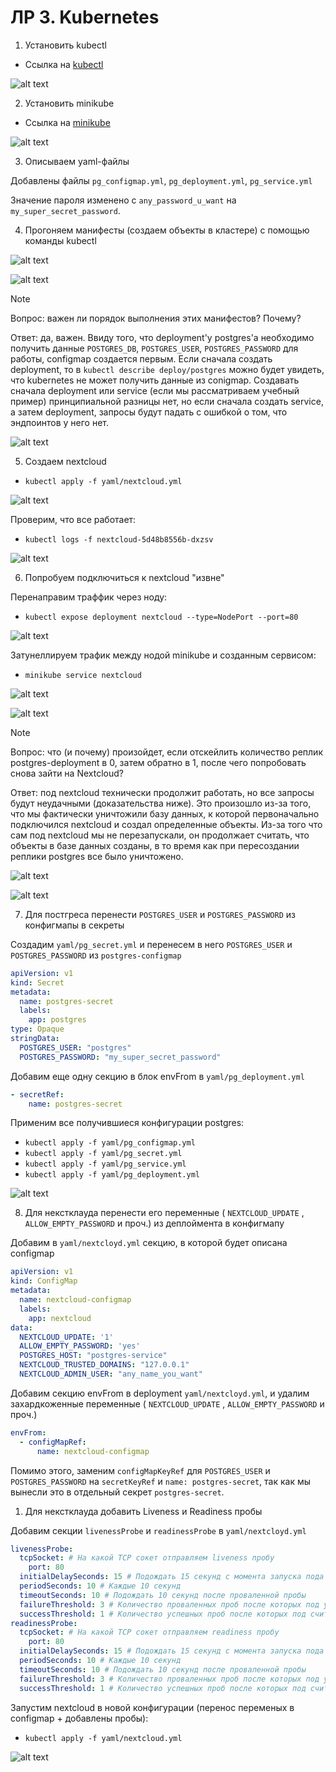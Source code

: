 # ЛР 3. Kubernetes

1. Установить kubectl

- Ссылка на [kubectl](https://kubernetes.io/docs/tasks/tools/)

![alt text](assets/kubectl_version.png)

2. Установить minikube

- Ссылка на [minikube](https://minikube.sigs.k8s.io/docs/start)

![alt text](assets/minikube_version.png)

3. Описываем yaml-файлы

Добавлены файлы `pg_configmap.yml`, `pg_deployment.yml`, `pg_service.yml`

Значение пароля изменено с `any_password_u_want` на `my_super_secret_password`.

4. Прогоняем манифесты (создаем объекты в кластере) с помощью команды kubectl

![alt text](assets/kubectl_f.png)

![alt text](assets/kubectl_f_postgres.png)

> [!NOTE]  
> Вопрос: важен ли порядок выполнения этих манифестов? Почему?
> 
> Ответ: да, важен. Ввиду того, что deployment'у postgres'а необходимо получить данные `POSTGRES_DB`, `POSTGRES_USER`, `POSTGRES_PASSWORD` для работы, configmap создается первым. Если сначала создать deployment, то в `kubectl describe deploy/postgres` можно будет увидеть, что kubernetes не может получить данные из conigmap. Создавать сначала deployment или service (если мы рассматриваем учебный пример) принципиальной разницы нет, но если сначала создать service, а затем deployment, запросы будут падать с ошибкой о том, что эндпоинтов у него нет.

![alt text](assets/kubectl_describe_postgres.png)

5. Создаем nextcloud

- `kubectl apply -f yaml/nextcloud.yml`

![alt text](assets/nextcloud_apply.png)

Проверим, что все работает:
- `kubectl logs -f nextcloud-5d48b8556b-dxzsv`

![alt text](assets/nextcloud_logs.png)

6. Попробуем подключиться к nextcloud "извне"

Перенаправим траффик через ноду:
- `kubectl expose deployment nextcloud --type=NodePort --port=80`

![alt text](assets/nextcloud_nodeport.png)

Затунеллируем трафик между нодой minikube и созданным сервисом:
- `minikube service nextcloud`

![alt text](assets/minikube_service_nextcloud.png)

![alt text](assets/nextcloud_browser.png)

> [!NOTE]  
> Вопрос: что (и почему) произойдет, если отскейлить количество реплик postgres-deployment в 0, затем обратно в 1, после чего попробовать снова зайти на Nextcloud?
> 
> Ответ: под nextcloud технически продолжит работать, но все запросы будут неудачными (доказательства ниже). Это произошло из-за того, что мы фактически уничтожили базу данных, к которой первоначально подключился nextcloud и создал определенные объекты. Из-за того что сам под nextcloud мы не перезапускали, он продолжает считать, что объекты в базе данных созданы, в то время как при пересоздании реплики postgres все было уничтожено.

![alt text](assets/nextcloud_web_error.png)

![alt text](assets/nextcloud_logs_error.png)

7. Для постгреса перенести `POSTGRES_USER` и `POSTGRES_PASSWORD` из конфигмапы в секреты

Создадим `yaml/pg_secret.yml` и перенесем в него `POSTGRES_USER` и `POSTGRES_PASSWORD` из `postgres-configmap`

```yaml
apiVersion: v1
kind: Secret
metadata:
  name: postgres-secret
  labels:
    app: postgres
type: Opaque
stringData:
  POSTGRES_USER: "postgres"
  POSTGRES_PASSWORD: "my_super_secret_password"
```

Добавим еще одну секцию в блок envFrom в `yaml/pg_deployment.yml`

```yaml
- secretRef:
    name: postgres-secret
```

Применим все получившиеся конфигурации postgres:
- `kubectl apply -f yaml/pg_configmap.yml`
- `kubectl apply -f yaml/pg_secret.yml `
- `kubectl apply -f yaml/pg_service.yml` 
- `kubectl apply -f yaml/pg_deployment.yml`

![alt text](assets/kubectl_f_postgres_secret.png)

8. Для некстклауда перенести его переменные ( `NEXTCLOUD_UPDATE` , `ALLOW_EMPTY_PASSWORD` и проч.) из деплоймента в конфигмапу

Добавим в `yaml/nextcloyd.yml` секцию, в которой будет описана configmap

```yaml
apiVersion: v1
kind: ConfigMap
metadata:
  name: nextcloud-configmap
  labels:
    app: nextcloud
data:
  NEXTCLOUD_UPDATE: '1'
  ALLOW_EMPTY_PASSWORD: 'yes'
  POSTGRES_HOST: "postgres-service"
  NEXTCLOUD_TRUSTED_DOMAINS: "127.0.0.1"
  NEXTCLOUD_ADMIN_USER: "any_name_you_want"
```

Добавим секцию envFrom в deployment `yaml/nextcloyd.yml`, и удалим захардкоженные переменные ( `NEXTCLOUD_UPDATE` , `ALLOW_EMPTY_PASSWORD` и проч.)

```yaml
envFrom:
  - configMapRef:
      name: nextcloud-configmap
```

Помимо этого, заменим `configMapKeyRef` для `POSTGRES_USER` и `POSTGRES_PASSWORD` на `secretKeyRef` и `name: postgres-secret`, так как мы вынесли это в отдельный секрет `postgres-secret`.

1. Для некстклауда добавить Liveness и Readiness пробы

Добавим секции `livenessProbe` и `readinessProbe` в `yaml/nextcloyd.yml`

```yaml
livenessProbe:
  tcpSocket: # На какой TCP сокет отправляем liveness пробу
    port: 80
  initialDelaySeconds: 15 # Подождать 15 секунд с момента запуска пода
  periodSeconds: 10 # Каждые 10 секунд
  timeoutSeconds: 10 # Подождать 10 секунд после проваленной пробы
  failureThreshold: 3 # Количество проваленных проб после которых под умирает
  successThreshold: 1 # Количество успешных проб после которых под считается живым
readinessProbe:
  tcpSocket: # На какой TCP сокет отправляем readiness пробу
    port: 80
  initialDelaySeconds: 15 # Подождать 15 секунд с момента запуска пода
  periodSeconds: 10 # Каждые 10 секунд
  timeoutSeconds: 10 # Подождать 10 секунд после проваленной пробы
  failureThreshold: 3 # Количество проваленных проб после которых под умирает
  successThreshold: 1 # Количество успешных проб после которых под считается живым
```

Запустим nextcloud в новой конфигурации (перенос переменых в configmap + добавлены пробы):
- `kubectl apply -f yaml/nextcloud.yml`

![alt text](assets/nextcloud_tcp_liveness.png)
